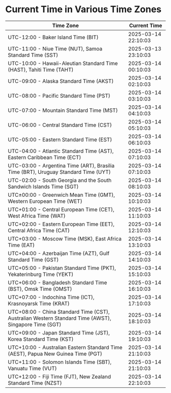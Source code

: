 # Current Time in Various Time Zones

| Time Zone | Current Time |
|-----------|--------------|
| UTC-12:00 - Baker Island Time (BIT) | 2025-03-14 22:10:03 |
| UTC-11:00 - Niue Time (NUT), Samoa Standard Time (SST) | 2025-03-13 23:10:03 |
| UTC-10:00 - Hawaii-Aleutian Standard Time (HAST), Tahiti Time (TAHT) | 2025-03-14 00:10:03 |
| UTC-09:00 - Alaska Standard Time (AKST) | 2025-03-14 02:10:03 |
| UTC-08:00 - Pacific Standard Time (PST) | 2025-03-14 03:10:03 |
| UTC-07:00 - Mountain Standard Time (MST) | 2025-03-14 04:10:03 |
| UTC-06:00 - Central Standard Time (CST) | 2025-03-14 05:10:03 |
| UTC-05:00 - Eastern Standard Time (EST) | 2025-03-14 06:10:03 |
| UTC-04:00 - Atlantic Standard Time (AST), Eastern Caribbean Time (ECT) | 2025-03-14 07:10:03 |
| UTC-03:00 - Argentina Time (ART), Brasília Time (BRT), Uruguay Standard Time (UYT) | 2025-03-14 07:10:03 |
| UTC-02:00 - South Georgia and the South Sandwich Islands Time (SGT) | 2025-03-14 08:10:03 |
| UTC±00:00 - Greenwich Mean Time (GMT), Western European Time (WET) | 2025-03-14 10:10:03 |
| UTC+01:00 - Central European Time (CET), West Africa Time (WAT) | 2025-03-14 11:10:03 |
| UTC+02:00 - Eastern European Time (EET), Central Africa Time (CAT) | 2025-03-14 12:10:03 |
| UTC+03:00 - Moscow Time (MSK), East Africa Time (EAT) | 2025-03-14 13:10:03 |
| UTC+04:00 - Azerbaijan Time (AZT), Gulf Standard Time (GST) | 2025-03-14 14:10:03 |
| UTC+05:00 - Pakistan Standard Time (PKT), Yekaterinburg Time (YEKT) | 2025-03-14 15:10:03 |
| UTC+06:00 - Bangladesh Standard Time (BST), Omsk Time (OMST) | 2025-03-14 16:10:03 |
| UTC+07:00 - Indochina Time (ICT), Krasnoyarsk Time (KRAT) | 2025-03-14 17:10:03 |
| UTC+08:00 - China Standard Time (CST), Australian Western Standard Time (AWST), Singapore Time (SGT) | 2025-03-14 18:10:03 |
| UTC+09:00 - Japan Standard Time (JST), Korea Standard Time (KST) | 2025-03-14 19:10:03 |
| UTC+10:00 - Australian Eastern Standard Time (AEST), Papua New Guinea Time (PGT) | 2025-03-14 21:10:03 |
| UTC+11:00 - Solomon Islands Time (SBT), Vanuatu Time (VUT) | 2025-03-14 21:10:03 |
| UTC+12:00 - Fiji Time (FJT), New Zealand Standard Time (NZST) | 2025-03-14 22:10:03 |
